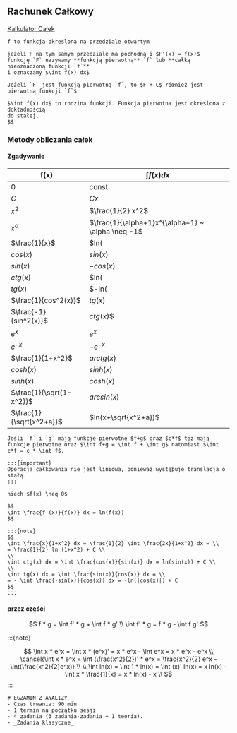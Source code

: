 ## Rachunek Całkowy

[Kalkulator Całek](https://mathdf.com/int/pl/)

```{admonition} definicja całki
f to funkcja określona na przedziale otwartym

jeżeli F na tym samym przedziale ma pochodną i $F'(x) = f(x)$
funkcję `F` nazywamy **funkcją pierwotną** `f` lub **całką nieoznaczoną funkcji `f`**
i oznaczamy $\int f(x) dx$
```

```{admonition} Twierdzenie o stałej całkowania
Jeżeli `F` jest funkcją pierwotną `f`, to $F + C$ róœnież jest
pierwotną funkcji `f`$

$\int f(x) dx$ to rodzina funkcji. Funkcja pierwotna jest określona z dokładnością
do stałej.
$$

```

### Metody obliczania całek

#### Zgadywanie

|  f(x)                    | $\int f(x) dx$                                    |
|--------------------------|---------------------------------------------------|
| $0$                      | const                                             |
| $C$                      | $C x$                                             |
| $x^2$                    | $\frac{1}{2} x^2$                                 |
| $x^\alpha$               | $\frac{1}{\alpha+1}x^{\alpha+1} ~ \alpha \neq -1$ |
| $\frac{1}{x}$            | $ln(|x|)                                          |
| $cos(x)$                 | $sin(x)$                                          |
| $sin(x)$                 | $-cos(x)$                                         |
| $ctg(x)$                 | $ln(|sin(x)|)$                                    |
| $tg(x)$                  | $-ln(|cos(x)|)$                                   |
| $\frac{1}{cos^2(x)}$     | $tg(x)$                                           |
| $\frac{-1}{sin^2(x)}$    | $ctg(x$)$                                         |
| $e^x$                    | $e^x$                                             |
| $e^{-x}$                 | $-e^{-x}$                                         |
| $\frac{1}{1+x^2}$        | $arctg(x)$                                        |
| $cosh(x)$                | $sinh(x)$                                         |
| $sinh(x)$                | $cosh(x)$                                         |
| $\frac{1}{\sqrt{1-x^2}}$ | $arcsin(x)$                                       |
| $\frac{1}{\sqrt{x^2+a}}$ | $ln(x+\sqrt{x^2+a})$                              |


```{admonition} _Liniowość*_
Jeśli `f` i `g` mają funkcje pierwotne $f+g$ oraz $c*f$ też mają
funkcje pierwotne oraz $\int f+g = \int f + \int g$ natomiast $\int c*f = c * \int f$.

:::{important}
Operacja całkowania nie jest liniowa, ponieważ wystęþuje translacja o stałą
:::
```

```{important}
niech $f(x) \neq 0$

$$
\int \frac{f'(x)}{f(x)} dx = ln(f(x))
$$

:::{note}
$$
\int \frac{x}{1+x^2} dx = \frac{1}{2} \int \frac{2x}{1+x^2} dx = \\
= \frac{1}{2} ln (1+x^2) + C \\
\\
\int ctg(x) dx = \int \frac{cos(x)}{sin(x)} dx = ln(sin(x)) + C \\
\\
\int tg(x) dx = \int \frac{sin(x)}{cos(x)} dx = \\
= - \int \frac{-sin(x)}{cos(x)} dx = -ln(|cos(x)|) + C
$$
:::
```

#### przez części

$$
f * g = \int f' * g + \int f * g' \\
\int f' * g = f * g - \int f g' 
$$

:::{note}

$$
\int x * e^x = \int x * (e^x)' = x * e^x - \int e^x = x * e^x - e^x \\
\cancel{\int x * e^x = \int (\frac{x^2}{2})' * e^x = \frac{x^2}{2} e^x - \int(\frac{x^2}{2}e^x)}
\\
\\
\int ln(x) = \int 1 * ln(x) = \int (x)' ln(x) = x ln(x) - \int x * \frac{1}{x} = x * ln(x) - x \\
$$
:::

```{warning}
# EGZAMIN Z ANALIZY
- Czas trwania: 90 min
- 1 termin na początku sesji
- 4 zadania (3 zadania-zadania + 1 teoria).
- _Zadania klasyczne_
```
